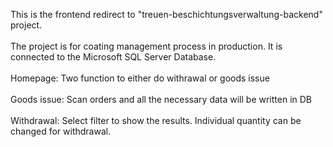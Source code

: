 This is the frontend redirect to "treuen-beschichtungsverwaltung-backend" project.
<br></br>
The project is for coating management process in production. It is connected to the Microsoft SQL Server Database.
<br></br>
Homepage: Two function to either do withrawal or goods issue
<br></br>
Goods issue: Scan orders and all the necessary data will be written in DB
<br></br>
Withdrawal: Select filter to show the results. Individual quantity can be changed for withdrawal.
